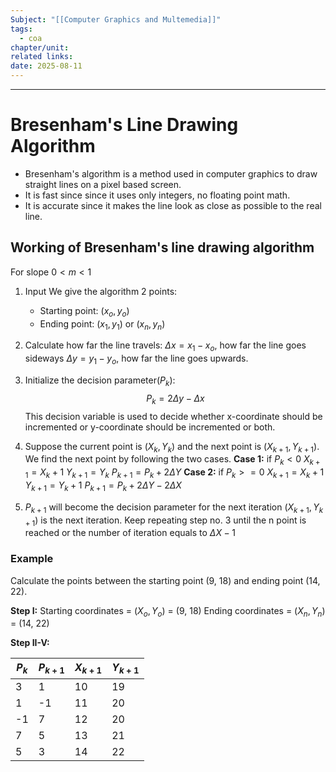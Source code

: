 ```yaml
---
Subject: "[[Computer Graphics and Multemedia]]"
tags:
  - coa
chapter/unit: 
related links: 
date: 2025-08-11
---
```


---

# Bresenham's Line Drawing Algorithm
- Bresenham's algorithm is a method used in computer graphics to draw straight lines on a pixel based screen.
- It is fast since since it uses only integers, no floating point math.
- It is accurate since it makes the line look as close as possible to the real line.


## Working of Bresenham's line drawing algorithm
For slope $0 < m < 1$

1. Input
	We give the algorithm 2 points:
	- Starting point: $(x_o, y_o)$
	- Ending point: $(x_1, y_1)$ or $(x_n, y_n)$
	
2. Calculate how far the line travels:
	$\Delta x = x_1 - x_o$, how far the line goes sideways
	$\Delta y = y_1 - y_o$, how far the line goes upwards.
	
3. Initialize the decision parameter($P_k$):
	$$
	P_k = 2\Delta y - \Delta x
	$$
	This decision variable is used to decide whether x-coordinate should be incremented or y-coordinate should be incremented or both.
	
4. Suppose the current point is $(X_k, Y_k)$ and the next point is $(X_{k+1}, Y_{k+1})$. We find the next point by following the two cases.
	**Case 1:**
		if $P_k < 0$
		$X_{k+1} = X_{k} + 1$
		$Y_{k+1} = Y_k$
		$P_{k+1} = P_k + 2\Delta Y$
	**Case 2:**
		if $P_k >= 0$
		$X_{k+1} = X_k + 1$
		$Y_{k+1} = Y_k + 1$
		$P_{k+1} = P_k + 2\Delta Y - 2\Delta X$
	
5. $P_{k+1}$ will become the decision parameter for the next iteration $(X_{k+1}, Y_{k+1})$ is the next iteration. Keep repeating step no. 3 until the n point is reached or the number of iteration equals to $\Delta X - 1$


### Example
Calculate the points between the starting point (9, 18) and ending point (14, 22).

**Step I:**
Starting coordinates = $(X_o, Y_o)$ = (9, 18)
Ending coordinates = $(X_n, Y_n)$ = (14, 22)

**Step II-V:**





| $P_k$ | $P_{k+1}$ | $X_{k+1}$ | $Y_{k+1}$ |
| ----- | --------- | --------- | --------- |
| 3     | 1         | 10        | 19        |
| 1     | -1        | 11        | 20        |
| -1    | 7         | 12        | 20        |
| 7     | 5         | 13        | 21        |
| 5     | 3         | 14        | 22        |
